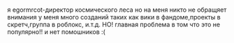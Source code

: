 # 
я egormrcot-директор космического леса
но на меня никто не обращяет внимания
у меня много созданий таких как вики в фандоме,проекты в скретч,группа в роблокс, и.т.д.
НО! главная проблема в том что это не популярно!! и нет помошников :(
